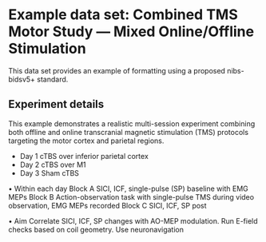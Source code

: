 # Example data set: Combined TMS Motor Study — Mixed Online/Offline Stimulation

This data set provides an example of formatting using a proposed nibs-bidsv5+ standard.

## Experiment details
This example demonstrates a realistic multi-session experiment combining both offline and online transcranial magnetic stimulation (TMS) protocols targeting the motor cortex and parietal regions.
* Day 1 cTBS over inferior parietal cortex
* Day 2 cTBS over M1
* Day 3 Sham cTBS

•	Within each day
Block A SICI, ICF, single-pulse (SP) baseline with EMG MEPs
Block B Action-observation task with single-pulse TMS during video observation, EMG MEPs recorded
Block C SICI, ICF, SP post

•	Aim
Correlate SICI, ICF, SP changes with AO-MEP modulation. Run E-field checks based on coil geometry. Use neuronavigation

